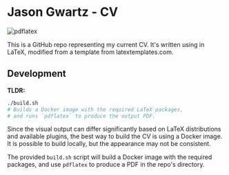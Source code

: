 # Jason Gwartz - CV

![pdflatex](https://github.com/jasongwartz/cv/actions/workflows/pdflatex.yaml/badge.svg)

This is a GitHub repo representing my current CV. It's written using in LaTeX, modified from a template from latextemplates.com.

## Development

**TLDR:**
```sh
./build.sh
# Builds a Docker image with the required LaTeX packages,
# and runs `pdflatex` to produce the output PDF.
```

Since the visual output can differ significantly based on LaTeX distributions and available plugins, the best way to build the CV is using a Docker image. It is possible to build locally, but the appearance may not be consistent.

The provided `build.sh` script will build a Docker image with the required packages, and use `pdflatex` to produce a PDF in the repo's directory.

